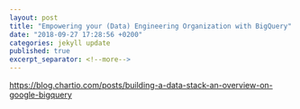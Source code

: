 ```yaml
---
layout: post
title: "Empowering your (Data) Engineering Organization with BigQuery"
date: "2018-09-27 17:28:56 +0200"
categories: jekyll update
published: true
excerpt_separator: <!--more-->
---
```

https://blog.chartio.com/posts/building-a-data-stack-an-overview-on-google-bigquery
<!--more-->
